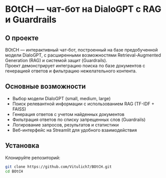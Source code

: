 # BOtCH — чат-бот на DialoGPT с RAG и Guardrails

## О проекте

BOtCH — интерактивный чат-бот, построенный на базе предобученной модели DialoGPT, с расширенными возможностями Retrieval-Augmented Generation (RAG) и системой защит (Guardrails).  
Проект демонстрирует интеграцию поиска по базе документов с генерацией ответов и фильтрацию нежелательного контента.  

## Основные возможности

- Выбор модели DialoGPT (small, medium, large)
- Поиск релевантной информации с использованием RAG (TF-IDF + FAISS)
- Генерация ответов с учетом найденных документов
- Фильтрация ответов по списку запрещенных слов (Guardrails)
- Логирование запросов, результатов и статистики
- Веб-интерфейс на Streamlit для удобного взаимодействия

## Установка

Клонируйте репозиторий:

```bash
git clone https://github.com/Vitulich7/BOtCH.git
cd BOtCH
